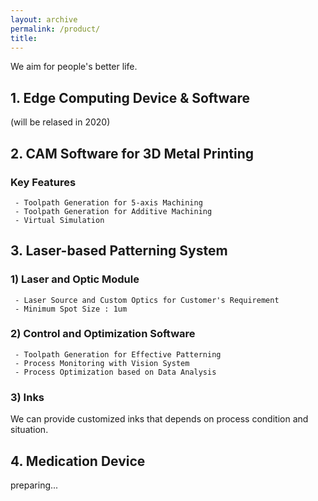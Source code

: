 ```yaml
---
layout: archive
permalink: /product/
title: 
---
```


We aim for people's better life.

## 1. Edge Computing Device & Software 
(will be relased in 2020)

<!--
### 1) For General-Purpose
```
 - Model 
    + MiniV
    + EdgeV
 - Key Features (Common)
    + Data Transfer with Various Options
    + Flexible Embedding of User's Funtion
    + Support of Various Controllers
```

### 2) For Anomaly Detection and Diagnosis
```
 - Model
    + AccuraV
 - Key Features
    + Common Features
    + Realtime Model Update
    + Machine Learning Algorithm for Anomaly Detection
```

### 3) For Metal Cutting
```
 - Model
    + MTGuard
 - Key Features
    + Common Feature
    + Utilization of Virtual Machining 
```

### 4) For Smart Farm
preparing...
-->

## 2. CAM Software for 3D Metal Printing
### Key Features
```
 - Toolpath Generation for 5-axis Machining
 - Toolpath Generation for Additive Machining
 - Virtual Simulation
```

## 3. Laser-based Patterning System
### 1) Laser and Optic Module
```
 - Laser Source and Custom Optics for Customer's Requirement
 - Minimum Spot Size : 1um
```

### 2) Control and Optimization Software 
```
 - Toolpath Generation for Effective Patterning
 - Process Monitoring with Vision System
 - Process Optimization based on Data Analysis
```

### 3) Inks
We can provide customized inks that depends on process condition and situation.

## 4. Medication Device
preparing...

